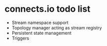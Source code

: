 connects.io todo list
=============================

- Stream namespace support
- Topology manager acting as stream registry
- Persistent state management
- Triggers
